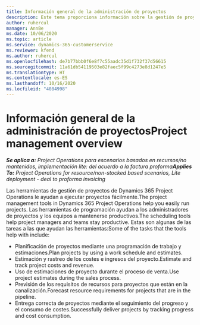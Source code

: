 ```yaml
---
title: Información general de la administración de proyectos
description: Este tema proporciona información sobre la gestión de proyectos en Dynamics 365 Project Operations.
author: ruhercul
manager: AnnBe
ms.date: 10/06/2020
ms.topic: article
ms.service: dynamics-365-customerservice
ms.reviewer: kfend
ms.author: ruhercul
ms.openlocfilehash: de7b77bbb0f6e8f7c55aadc35d1f732f37d56615
ms.sourcegitcommit: 11a61db54119503e82faec5f99c4273e8d1247e5
ms.translationtype: HT
ms.contentlocale: es-ES
ms.lasthandoff: 10/16/2020
ms.locfileid: "4084998"
---
```

# <a name="project-management-overview"></a><span data-ttu-id="7a57d-103">Información general de la administración de proyectos</span><span class="sxs-lookup"><span data-stu-id="7a57d-103">Project management overview</span></span>

<span data-ttu-id="7a57d-104">_**Se aplica a:** Project Operations para escenarios basados en recursos/no mantenidos, implementación lite: del acuerdo a la factura proforma_</span><span class="sxs-lookup"><span data-stu-id="7a57d-104">_**Applies To:** Project Operations for resource/non-stocked based scenarios, Lite deployment - deal to proforma invoicing_</span></span>

<span data-ttu-id="7a57d-105">Las herramientas de gestión de proyectos de Dynamics 365 Project Operations le ayudan a ejecutar proyectos fácilmente.</span><span class="sxs-lookup"><span data-stu-id="7a57d-105">The project management tools in Dynamics 365 Project Operations help you easily run projects.</span></span> <span data-ttu-id="7a57d-106">Las herramientas de programación ayudan a los administradores de proyectos y los equipos a mantenerse productivos.</span><span class="sxs-lookup"><span data-stu-id="7a57d-106">The scheduling tools help project managers and teams stay productive.</span></span> <span data-ttu-id="7a57d-107">Estas son algunas de las tareas a las que ayudan las herramientas:</span><span class="sxs-lookup"><span data-stu-id="7a57d-107">Some of the tasks that the tools help with include:</span></span>

- <span data-ttu-id="7a57d-108">Planificación de proyectos mediante una programación de trabajo y estimaciones.</span><span class="sxs-lookup"><span data-stu-id="7a57d-108">Plan projects by using a work schedule and estimates.</span></span>
- <span data-ttu-id="7a57d-109">Estimación y rastreo de los costes e ingresos del proyecto.</span><span class="sxs-lookup"><span data-stu-id="7a57d-109">Estimate and track project costs and revenue.</span></span>
- <span data-ttu-id="7a57d-110">Uso de estimaciones de proyecto durante el proceso de venta.</span><span class="sxs-lookup"><span data-stu-id="7a57d-110">Use project estimates during the sales process.</span></span>
- <span data-ttu-id="7a57d-111">Previsión de los requisitos de recursos para proyectos que están en la canalización.</span><span class="sxs-lookup"><span data-stu-id="7a57d-111">Forecast resource requirements for projects that are in the pipeline.</span></span>
- <span data-ttu-id="7a57d-112">Entrega correcta de proyectos mediante el seguimiento del progreso y el consumo de costes.</span><span class="sxs-lookup"><span data-stu-id="7a57d-112">Successfully deliver projects by tracking progress and cost consumption.</span></span>
